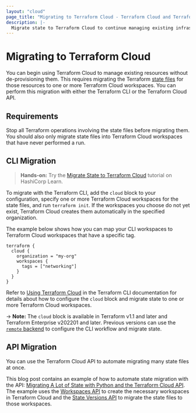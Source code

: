 ```yaml
---
layout: "cloud"
page_title: "Migrating to Terraform Cloud - Terraform Cloud and Terraform Enterprise"
description: |-
  Migrate state to Terraform Cloud to continue managing existing infrastructure without de-provisioning.
---
```


# Migrating to Terraform Cloud

You can begin using Terraform Cloud to manage existing resources without de-provisioning them. This requires migrating the Terraform [state files](/docs/language/state/index.html) for those resources to one or more Terraform Cloud workspaces. You can perform this migration with either the Terraform CLI or the Terraform Cloud API.

## Requirements

Stop all Terraform operations involving the state files before migrating them. You should also only migrate state files into Terraform Cloud workspaces that have never performed a run.


## CLI Migration

> **Hands-on:** Try the [Migrate State to Terraform Cloud](https://learn.hashicorp.com/tutorials/terraform/cloud-migrate?in=terraform/state) tutorial on HashiCorp Learn.

To migrate with the Terraform CLI, add the `cloud` block to your configuration, specify one or more Terraform Cloud workspaces for the state files, and run `terraform init`. If the workspaces you choose do not yet exist, Terraform Cloud creates them automatically in the specified organization.

The example below shows how you can map your CLI workspaces to Terraform Cloud workspaces that have a specific tag.

```
terraform {
  cloud {
    organization = "my-org"
    workspaces {
      tags = ["networking"]
    }
  }
}
```

Refer to [Using Terraform Cloud](/docs/cli/cloud/index.html) in the Terraform CLI documentation for details about how to configure the `cloud` block and migrate state to one or more Terraform Cloud workspaces.

-> **Note:** The `cloud` block is available in Terraform v1.1 and later and Terraform Enterprise v202201 and later. Previous versions can use the [`remote` backend](/docs/language/settings/backends/remote.html) to configure the CLI workflow and migrate state.


## API Migration

You can use the Terraform Cloud API to automate migrating many state files at once.

This blog post contains an example of how to automate state migration with the API: [Migrating A Lot of State with Python and the Terraform Cloud API](https://medium.com/hashicorp-engineering/migrating-a-lot-of-state-with-python-and-the-terraform-cloud-api-997ec798cd11). The example uses the [Workspaces API](/docs/cloud/api/workspaces.html#create-a-workspace) to create the necessary workspaces in Terraform Cloud and the [State Versions API](../api/state-versions.html) to migrate the state files to those workspaces.